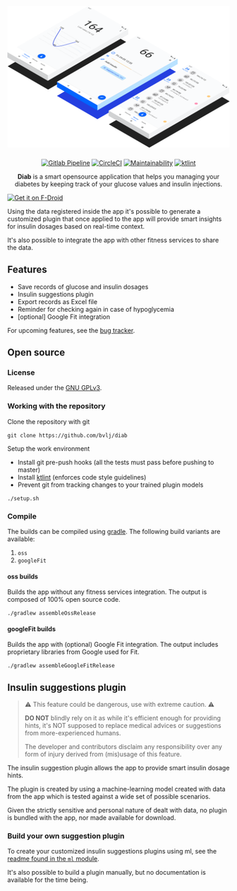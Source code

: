 <h1 align="center">
<a href="https://bvlj.github.io/projects/diab.html">
  <img src="fastlane/metadata/android/en-US/images/featureGraphic.png"/>
</a>
</h1>

<p align="center">
<a href="https://gitlab.com/bvlj/diab/pipelines"><img src="https://gitlab.com/bvlj/diab/badges/staging/build.svg" alt="Gitlab Pipeline"></a>
<a href="https://circleci.com/gh/bvlj/diab/tree/staging"><img src="https://circleci.com/gh/bvlj/diab/tree/staging.svg?style=svg" alt="CircleCI"></a>
<a href="https://codeclimate.com/github/bvlj/diab/maintainability"><img src="https://api.codeclimate.com/v1/badges/017008168f8e5910c7c2/maintainability" alt="Maintainability"></a>
<a href="https://ktlint.github.io/"><img src="https://img.shields.io/badge/code%20style-%E2%9D%A4-FF4081.svg" alt="ktlint"></a>
</p>

<p align="center">
<b>Diab</b> is a smart opensource application that helps you managing your diabetes by
keeping track of your glucose values and insulin injections.
</p>

[<img src="https://f-droid.org/badge/get-it-on.png" alt="Get it on F-Droid" height="80">](https://f-droid.org/app/it.diab)

Using the data registered inside the app it's possible to generate a
customized plugin that once applied to the app will provide smart insights
for insulin dosages based on real-time context.

It's also possible to integrate the app with other fitness services to share
the data.

## Features

* Save records of glucose and insulin dosages
* Insulin suggestions plugin
* Export records as Excel file
* Reminder for checking again in case of hypoglycemia
* [optional] Google Fit integration

For upcoming features, see the [bug tracker](https://github.com/bvlj/diab/issues).

## Open source

### License

Released under the [GNU GPLv3](https://www.gnu.org/licenses/gpl-3.0.txt).

### Working with the repository

Clone the repository with git

```shell
git clone https://github.com/bvlj/diab
```

Setup the work environment

* Install git pre-push hooks (all the tests must pass before pushing to master)
* Install [ktlint](https://ktlint.github.io) (enforces code style guidelines)
* Prevent git from tracking changes to your trained plugin models

```shell
./setup.sh
```

### Compile

The builds can be compiled using [gradle](https://gradle.org/).
The following build variants are available:

1. `oss`
2.  `googleFit`

#### oss builds

Builds the app without any fitness services integration.
The output is composed of 100% open source code.

```shell
./gradlew assembleOssRelease
```

#### googleFit builds

Builds the app with (optional) Google Fit integration.
The output includes proprietary libraries from Google used for Fit.

```shell
./gradlew assembleGoogleFitRelease
```

## Insulin suggestions plugin

> :warning: This feature could be dangerous, use with extreme caution. :warning:
>
> **DO NOT** blindly rely on it as while it's efficient enough for
> providing hints, it's NOT supposed to replace medical advices
> or suggestions from more-experienced humans.
>
> The developer and contributors disclaim any responsibility over any
> form of injury derived from (mis)usage of this feature.

The insulin suggestion plugin allows the app to provide smart insulin
dosage hints.

The plugin is created by using a machine-learning model created with data from
the app which is tested against a wide set of possible scenarios.

Given the strictly sensitive and personal nature of dealt with data, no plugin
is bundled with the app, nor made available for download.

### Build your own suggestion plugin

To create your customized insulin suggestions plugins using ml, see the
[readme found in the `ml` module](ml/Readme.md).

It's also possible to build a plugin manually, but no documentation is available for the time being.
